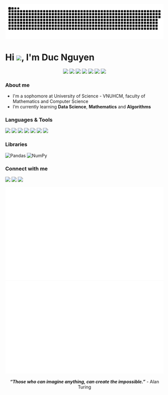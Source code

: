 <div width="100%" align="center">
 
![](https://github.com/ducnguyen1511/ducnguyen1511/blob/output/github-contribution-grid-snake.svg)
  
<div width="100%" align="left">
<h1>Hi  <img src="https://c.tenor.com/ShTnSrVLePQAAAAi/capoo-bugcat.gif" width="60" />, I'm Duc Nguyen </h1>

<div align="center">
  <img src="https://forthebadge.com/images/badges/0-percent-optimized.svg"/>
  <img src="https://forthebadge.com/images/badges/makes-people-smile.svg"/>
  <img src="https://forthebadge.com/images/badges/ctrl-c-ctrl-v.svg"/>
  <img src="https://forthebadge.com/images/badges/powered-by-coffee.svg"/>
  <img src="https://forthebadge.com/images/badges/not-a-bug-a-feature.svg"/>
  <img src="https://forthebadge.com/images/badges/contains-tasty-spaghetti-code.svg"/>
  <img src="https://forthebadge.com/images/badges/it-works-why.svg"/>

<div align="left">

### About me
- I'm a sophomore at University of Science - VNUHCM, faculty of Mathematics and Computer Science
- I’m currently learning **Data Science**, **Mathematics** and **Algorithms**

### Languages & Tools
  <img src="https://img.shields.io/badge/c++-%2300599C.svg?style=for-the-badge&logo=c%2B%2B&logoColor=white"/>
  <img src="https://img.shields.io/badge/python-3670A0?style=for-the-badge&logo=python&logoColor=ffdd54"/>
  <img src="https://img.shields.io/badge/javascript-%23323330.svg?style=for-the-badge&logo=javascript&logoColor=%23F7DF1E"/>
  <img src="https://img.shields.io/badge/latex-%23008080.svg?style=for-the-badge&logo=latex&logoColor=white"/>
  <img src="https://img.shields.io/badge/git-%23F05033.svg?style=for-the-badge&logo=git&logoColor=white"/>
  <img src="https://img.shields.io/badge/NeoVim-%2357A143.svg?&style=for-the-badge&logo=neovim&logoColor=white"/> 
  <img src="https://img.shields.io/badge/MySQL-00000F?style=for-the-badge&logo=mysql&logoColor=white"/>
   
### Libraries
  ![Pandas](https://img.shields.io/badge/pandas-%23150458.svg?style=for-the-badge&logo=pandas&logoColor=white)
  ![NumPy](https://img.shields.io/badge/numpy-%23013243.svg?style=for-the-badge&logo=numpy&logoColor=white)
  
### Connect with me
  <p>
    <a href="https://fb.com/nguyenduc1511">
      <img src="https://img.shields.io/badge/Facebook-%231877F2.svg?style=for-the-badge&logo=Facebook&logoColor=white"/></a>          
    <a href="https://linkedin.com/in/nguyentrungduc1511">
      <img src="https://img.shields.io/badge/linkedin-%230077B5.svg?style=for-the-badge&logo=linkedin&logoColor=white"/></a>          
    <a href="mailto:trungducnguyen1511@gmail.com">
      <img src="https://img.shields.io/badge/Gmail-D14836?style=for-the-badge&logo=gmail&logoColor=white"/></a>
  </p>

<p align="center">
  <img src="https://github.com/ngntrgduc/github-stats/blob/master/generated/overview.svg">
  <img src="https://github.com/ngntrgduc/github-stats/blob/master/generated/languages.svg">
</p>

<div align="center">
 
 ***“Those who can imagine anything, can create the impossible.”*** - Alan Turing
